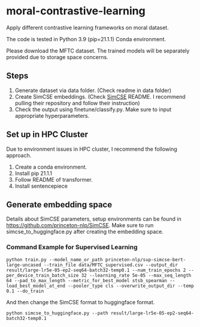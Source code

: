 # moral-contrastive-learning
Apply different contrastive learning frameworks on moral dataset.

The code is tested in Python 3.9 (pip=21.1.1) Conda environment.

Please download the MFTC dataset. The trained models will be separately provided due to storage space concerns.

## Steps
1. Generate dataset via data folder. (Check readme in data folder)
2. Create SimCSE embeddings. (Check [SimCSE](https://github.com/princeton-nlp/SimCSE) README. I recommend pulling their repository and follow their instruction)
3. Check the output using finetune/classify.py. Make sure to input appropriate hyperparameters.

## Set up in HPC Cluster
Due to environment issues in HPC cluster, I recommend the following approach.
1. Create a conda environment.
2. Install pip 21.1.1
3. Follow README of transformer.
4. Install sentencepiece

## Generate embedding space
Details about SimCSE parameters, setup environments can be found in https://github.com/princeton-nlp/SimCSE.
Make sure to run simcse_to_huggingface.py after creating the embedding space.

### Command Example for Supervised Learning
``
python train.py --model_name_or_path princeton-nlp/sup-simcse-bert-large-uncased --train_file data/MFTC_supervised.csv --output_dir result/large-lr5e-05-ep2-seq64-batch32-temp0.1 --num_train_epochs 2 --per_device_train_batch_size 32 --learning_rate 5e-05 --max_seq_length 64 --pad_to_max_length --metric_for_best_model stsb_spearman --load_best_model_at_end --pooler_type cls --overwrite_output_dir --temp 0.1 --do_train
``

And then change the SimCSE format to huggingface format.

``
python simcse_to_huggingface.py --path result/large-lr5e-05-ep2-seq64-batch32-temp0.1
``

